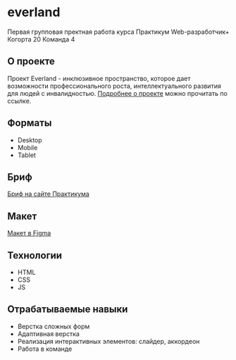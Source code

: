# everland

Первая групповая пректная работа курса Практикум Web-разработчик+
Когорта 20
Команда 4

## О проекте
Проект Everland - инклюзивное пространство, которое дает возможности профессионального роста, интеллектуального развития для людей с инвалидностью.
[Подробнее о проекте](https://evland.ru/main/o_project/) можно прочитать по ссылке.

## Форматы
* Desktop
* Mobile
* Tablet

## Бриф
[Бриф на сайте Практикума](https://practicum.yandex.ru/learn/web-plus/courses/6355eb06-6ab5-49b8-bd3c-d5a1547bd43d/sprints/36742/topics/96318e97-e219-43e7-a101-0fb3f62d82ca/lessons/a6d30ef0-a345-4ef8-a898-9afc2c23c271/)

## Макет
[Макет в Figma](https://www.figma.com/file/59a1PXM1KLWN0hWWMl1Kni/Everland-(Copy)?node-id=300%3A539)

## Технологии
* HTML
* CSS
* JS

## Отрабатываемые навыки
* Верстка сложных форм
* Адаптивная верстка
* Реализация интерактивных элементов: слайдер, аккордеон
* Работа в команде
